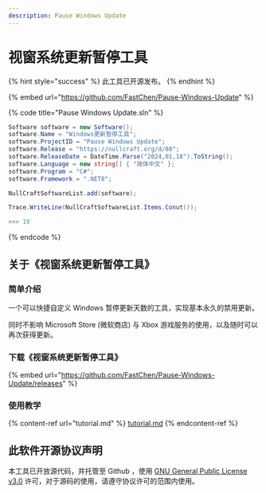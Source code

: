 ```yaml
---
description: Pause Windows Update
---
```


# 视窗系统更新暂停工具

{% hint style="success" %}
此工具已开源发布。
{% endhint %}

{% embed url="https://github.com/FastChen/Pause-Windows-Update" %}

{% code title="Pause Windows Update.sln" %}
```csharp
Software software = new Software();
software.Name = "Windows更新暂停工具";
software.ProjectID = "Pause Windows Update";
software.Release = "https://nullcraft.org/d/80";
software.ReleaseDate = DateTime.Parse("2024,01,18").ToString();
software.Language = new string[] { "简体中文" };
software.Program = "C#";
software.Framework = ".NET8";

NullCraftSoftwareList.add(software);

Trace.WriteLine(NullCraftSoftwareList.Items.Conut());

>>> 19
```
{% endcode %}

## 关于《视窗系统更新暂停工具》

### 简单介绍

一个可以快捷自定义 Windows 暂停更新天数的工具，实现基本永久的禁用更新。

同时不影响 Microsoft Store (微软商店) 与 Xbox 游戏服务的使用，以及随时可以再次获得更新。

### 下载《视窗系统更新暂停工具》

{% embed url="https://github.com/FastChen/Pause-Windows-Update/releases" %}

### 使用教学

{% content-ref url="tutorial.md" %}
[tutorial.md](tutorial.md)
{% endcontent-ref %}

## 此软件开源协议声明

本工具已开放源代码，并托管至 Github ，使用 [GNU General Public License v3.0](https://github.com/FastChen/Pause-Windows-Update?tab=GPL-3.0-1-ov-file#readme) 许可，对于源码的使用，请遵守协议许可的范围内使用。
